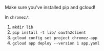 Make sure you've installed pip and gcloud!

in ```chromez/```:

1.  ```mkdir lib```
2.  ```pip install -t lib/ oauth2client```
3. ```gcloud config set project chromez-app```
4. ```gcloud app deploy --version 1 app.yaml```
